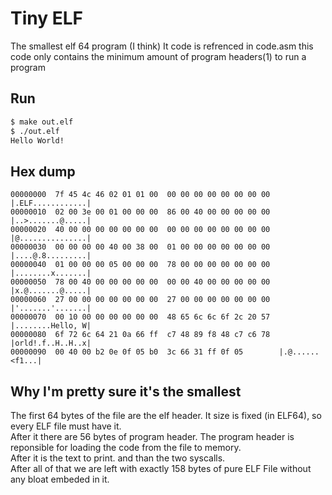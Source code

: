 # Tiny ELF

The smallest elf 64 program (I think)
It code is refrenced in code.asm
this code only contains the minimum amount of program headers(1) to run a program

## Run

```sh
$ make out.elf
$ ./out.elf
Hello World!
```

## Hex dump

```
00000000  7f 45 4c 46 02 01 01 00  00 00 00 00 00 00 00 00  |.ELF............|
00000010  02 00 3e 00 01 00 00 00  86 00 40 00 00 00 00 00  |..>.......@.....|
00000020  40 00 00 00 00 00 00 00  00 00 00 00 00 00 00 00  |@...............|
00000030  00 00 00 00 40 00 38 00  01 00 00 00 00 00 00 00  |....@.8.........|
00000040  01 00 00 00 05 00 00 00  78 00 00 00 00 00 00 00  |........x.......|
00000050  78 00 40 00 00 00 00 00  00 00 40 00 00 00 00 00  |x.@.......@.....|
00000060  27 00 00 00 00 00 00 00  27 00 00 00 00 00 00 00  |'.......'.......|
00000070  00 10 00 00 00 00 00 00  48 65 6c 6c 6f 2c 20 57  |........Hello, W|
00000080  6f 72 6c 64 21 0a 66 ff  c7 48 89 f8 48 c7 c6 78  |orld!.f..H..H..x|
00000090  00 40 00 b2 0e 0f 05 b0  3c 66 31 ff 0f 05        |.@......<f1...|
```

## Why I'm pretty sure it's the smallest

The first 64 bytes of the file are the elf header. It size is fixed (in ELF64), so every ELF file must have it.\
After it there are 56 bytes of program header.
The program header is reponsible for loading the code from the file to memory.\
After it is the text to print. and than the two syscalls.\
After all of that we are left with exactly 158 bytes of pure ELF File without any bloat embeded in it.
